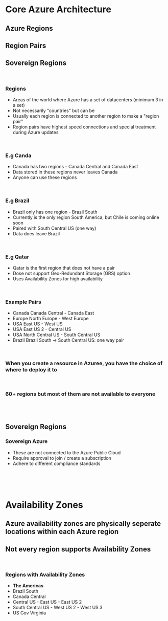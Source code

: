 # Core Azure Architecture

## Azure Regions 
## Region Pairs 
## Sovereign Regions

<br>

### Regions

- Areas of the world where Azure has a set of datacenters (minimum 3 in a set)
- Not necessarily "countries" but can be
- Usually each region is connected to another region to make a "region pair"
- Region pairs have highest speed connections and special treatment during Azure updates

<br>

### E.g Canda

- Canada has two regions - Canada Central and Canada East
- Data stored in these regions never leaves Canada
- Anyone can use these regions

<br>

### E.g Brazil

- Brazil only has one region - Brazil South
- Currently is the only region South America, but Chile is coming online soon
- Paired with South Central US (one way)
- Data does leave Brazil

<br>

### E.g Qatar

- Qatar is the first region that does not have a pair
- Dose not support Geo-Redundant Storage (GRS) option
- Uses Availability Zones for high availability

<br>

### Example Pairs
- Canada      Canada Central - Canada East
- Europe      North Europe - West Europe
- USA         East US - West US
- USA         East US 2 - Central US
- USA         North Central US - South Central US
- Brazil      Brazil South -> South Central US: one way pair

<br>

### When you create a resource in Azuree, you have the choice of where to deploy it to

<br>

### 60+ regions but most of them are not available to everyone


<br>
<br>


## Sovereign Regions

### Sovereign Azure

- These are not connected to the Azure Public Cloud
- Require approval to join / create a subscription
- Adhere to different compliance standards

<br>
<br>
<br>


# Availability Zones

## Azure availability zones are physically seperate locations within each Azure region
## Not every region supports Availability Zones

<br>

### Regions with Availability Zones

- <b>The Americas</b>
- Brazil South
- Canada Central
- Central US - East US - East US 2
- South Central US - West US 2 - West US 3
- US Gov Virginia

